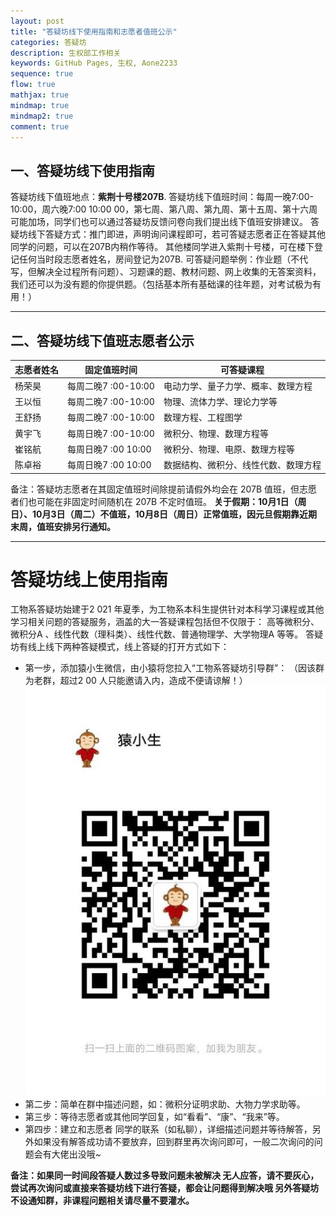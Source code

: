 ```yaml
---
layout: post
title: "答疑坊线下使用指南和志愿者值班公示"
categories: 答疑坊
description: 生权部工作相关
keywords: GitHub Pages, 生权, Aone2233
sequence: true
flow: true
mathjax: true
mindmap: true
mindmap2: true
comment: true
---
```


## 一、答疑坊线下使用指南
答疑坊线下值班地点：**紫荆十号楼207B**.
答疑坊线下值班时间：每周一晚7:00-10:00，周六晚7:00 10:00 00，第七周、第八周、第九周、第十五周、第十六周可能加场，同学们也可以通过答疑坊反馈问卷向我们提出线下值班安排建议。
答疑坊线下答疑方式：推门即进，声明询问课程即可，若可答疑志愿者正在答疑其他同学的问题，可以在207B内稍作等待。
其他楼同学进入紫荆十号楼，可在楼下登记任何当时段志愿者姓名，房间登记为207B.
可答疑问题举例：作业题（不代写，但解决全过程所有问题）、习题课的题、教材问题、网上收集的无答案资料，我们还可以为没有题的你提供题。（包括基本所有基础课的往年题，对考试极为有用！）

---

## 二、答疑坊线下值班志愿者公示
|志愿者姓名|固定值班时间|可答疑课程|
|--|--|--|
|杨荣昊|每周二晚7 :00-10:00 |电动力学、量子力学、概率、数理方程|
|王以恒|每周二晚7 :00-10:00 |物理、流体力学、理论力学等|
|王舒扬|每周二晚7 :00-10:00 |数理方程、工程图学|
|黄宇飞|每周日晚7 :00-10:00 |微积分、物理、数理方程等|
|崔铭航|每周日晚7 :00 10:00 |微积分、物理、电原、数理方程等|
|陈卓裕|每周日晚7 :00 10:00 |数据结构、微积分、线性代数、数理方程|

备注：答疑坊志愿者在其固定值班时间除提前请假外均会在 207B 值班，但志愿者们也可能在非固定时间随机在 207B 不定时值班。
**关于假期：10月1日（周日）、10月3日（周二）不值班，10月8日（周日）正常值班，因元旦假期靠近期末周，值班安排另行通知。**

---

# 答疑坊线上使用指南

工物系答疑坊始建于2 021 年夏季，为工物系本科生提供针对本科学习课程或其他学习相关问题的答疑服务，涵盖的大一答疑课程包括但不仅限于：
高等微积分、微积分A 、线性代数（理科类）、线性代数、普通物理学、大学物理A 等等。
答疑坊有线上线下两种答疑模式，线上答疑的打开方式如下：
- 第一步，添加猿小生微信，由小猿将您拉入“工物系答疑坊引导群”：
（因该群为老群，超过2 00 人只能邀请入内，造成不便请谅解！）
![猿小生微信](/images/posts/2023秋工物系答疑坊使用指南.jpg)
- 第二步：简单在群中描述问题，如：微积分证明求助、大物力学求助等。
- 第三步：等待志愿者或其他同学回复，如“看看”、“康”、“我来”等。
- 第四步：建立和志愿者 同学的联系（如私聊），详细描述问题并等待解答，另外如果没有解答成功请不要放弃，回到群里再次询问即可，一般二次询问的问题会有大佬出没哦~

**备注：如果同一时间段答疑人数过多导致问题未被解决 无人应答，请不要灰心，尝试再次询问或直接来答疑坊线下进行答疑，都会让问题得到解决哦 另外答疑坊不设通知群，非课程问题相关请尽量不要灌水。**
